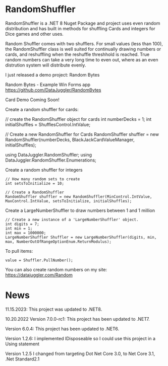 # RandomShuffler
RandomShuffler is a .NET 8 Nuget Package and project uses even random distribution and has built in methods for shuffling Cards and integers for Dice games and other uses.

Random Shuffler comes with two shufflers. For small values (less than 100), the RandomShuffler class is well suited for continually drawing numbers or cards, and reshuffling when the reshuffle threshhold is reached. True random numbers can take a very long time to even out, where as an even distrution system will distribute evenly.

I just released a demo project: Random Bytes

Random Bytes - Example Win Forms app
https://github.com/DataJuggler/RandomBytes 

Card Demo Coming Soon!

Create a random shuffler for cards:

  // create the RandomShuffler object for cards
  int numberDecks = 1;
  int initialShuffles = ShufflesControl.IntValue;
  
  // Create a new RandomShuffler for Cards
  RandomShuffler shuffler = new RandomShuffler(numberDecks, BlackJackCardValueManager, initialShuffles);

using DataJuggler.RandomShuffler;
using DataJuggler.RandomShuffler.Enumerations;

Create a random shuffler for integers

    // How many random sets to create
    int setsToInitialize = 10;

    // Create a RandomShuffler
    RandomShuffler shuffler = new RandomShuffler(MinControl.IntValue, MaxControl.IntValue, setsToInitialize, initialShuffles);
    

    
Create a LargeNumberShuffler to draw numbers between 1 and 1 million


    // Create a new instance of a 'LargeNumberShuffler' object.
    int digits = 7;
    int min = 1;
    int max = 1000000;
    LargeNumberShuffler Shuffler = new LargeNumberShuffler(digits, min, max, NumberOutOfRangeOptionEnum.ReturnModulus);

To pull items:

    value = Shuffler.PullNumber();
    
You can also create random numbers on my site: https://datajuggler.com/Random 

# News

11.15.2023: This project was updated to .NET8.
		
10.20.2022
Version 7.0.0-rc1: This project has been updated to .NET7.

Version 6.0.4: This project has been updated to .NET6.		
		
Version 1.2.6: I implemented IDisposeable so I could use this project in a Using statement

Version 1.2.5 I changed from targeting Dot Net Core 3.0, to Net Core 3.1, .Net Standard2.1